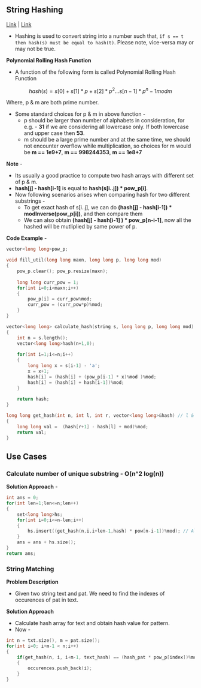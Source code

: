 ## String Hashing
[Link](https://cp-algorithms.com/string/string-hashing.html) | [Link](https://cp-algorithms.com/string/rabin-karp.html)
* Hashing is used to convert string into a number such that, `if s == t then hash(s) must be equal to hash(t)`. Please note, vice-versa may or may not be true.


**Polynomial Rolling Hash Function**
* A function of the following form is called Polynomial Rolling Hash Function

```math
hash(s) = s[0] + s[1] * p + s[2] * p^2 ... s[n-1] * p^n-1 mod m
```

Where, p & m are both prime number. 

* Some standard choices for p & m in above function - 
  * p should be larger than number of alphabets in consideration, for e.g. - **31** if we are considering all lowercase only. If both lowercase and upper case then **53**. 
  * m should be a large prime number and at the same time, we should not encounter overflow while multiplication, so choices for m would be **m == 1e9+7**,  **m == 998244353**, **m == 1e8+7**

**Note** - 
* Its usually a good practice to compute two hash arrays with different set of p & m.
* **hash[j] - hash[i-1]**  is equal to **hash(s[i..j]) * pow_p[i]**.
* Now following scenarios arises when comparing hash for two different substrings - 
  * To get exact hash of s[i..j], we can do **(hash[j] - hash[i-1]) * modInverse(pow_p[i])**, and then compare them
  * We can also obtain **(hash[j] - hash[i-1] ) * pow_p[n-i-1]**, now all the hashed will be mutliplied by same power of p.


**Code Example** -
```c++
vector<long long>pow_p;

void fill_util(long long maxn, long long p, long long mod)
{
    pow_p.clear(); pow_p.resize(maxn);
    
    long long curr_pow = 1;
    for(int i=0;i<maxn;i++)
    {
        pow_p[i] = curr_pow%mod;
        curr_pow = (curr_pow*p)%mod;
    }
}

vector<long long> calculate_hash(string s, long long p, long long mod)
{
    int n = s.length();
    vector<long long>hash(n+1,0);
    
    for(int i=1;i<=n;i++)
    {
        long long x = s[i-1] - 'a';
        x = x+1;
        hash[i] = (hash[i] + (pow_p[i-1] * x)%mod )%mod;
        hash[i] = (hash[i] + hash[i-1])%mod;
    }
    
    return hash;
}

long long get_hash(int n, int l, int r, vector<long long>&hash) // l & r are 0-indexed. // Will return hash[s[l...r]] * pow_p[l];
{
    long long val =  (hash[r+1] - hash[l] + mod)%mod;
    return val;
}
```

## Use Cases

### Calculate number of unique substring - O(n^2 log(n))

**Solution Approach** - 
```c++
int ans = 0;
for(int len=1;len<=n;len++)
{
    set<long long>hs;
    for(int i=0;i<=n-len;i++)
    {
        hs.insert((get_hash(n,i,i+len-1,hash) * pow[n-i-1])%mod); // All the hash values are multiplied by same power of p which is pow_p[n-1];
    }
    ans = ans + hs.size();
}
return ans;
```

### String Matching
**Problem Description** 
* Given two string text and pat. We need to find the indexes of occurences of pat in text.

**Solution Approach** 
* Calculate hash array for text and obtain hash value for pattern.
* Now - 
```c++
int n = txt.size(), m = pat.size();
for(int i=0; i+m-1 < n;i++)
{
    if(get_hash(n, i, i+m-1, text_hash) == (hash_pat * pow_p[index])%mod) // Multiply hash_pat by pow_p[i], so that both hash value are multiplied by same power of p.
    {
        occurences.push_back(i);
    }
}
```
  
